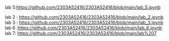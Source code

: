 
lab 5:https://github.com/2303A52416/2303A52416/blob/main/lab_5.ipynb

lab 2 : https://github.com/2303A52416/2303A52416/blob/main/lab_2.ipynb
lab 3 : https://github.com/2303A52416/2303A52416/blob/main/lab_3.ipynb
lab 6 :https://github.com/2303A52416/2303A52416/blob/main/lab_6.ipynb
lab 7: https://github.com/2303A52416/2303A52416/blob/main/lab%207
